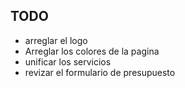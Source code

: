 ## TODO

- arreglar el logo
- Arreglar los colores de la pagina
- unificar los servicios
- revizar el formulario de presupuesto